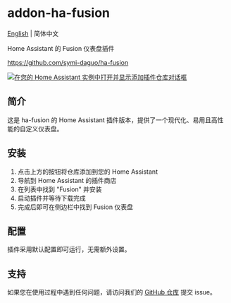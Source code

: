 # addon-ha-fusion

[English](README_EN.md) | 简体中文

Home Assistant 的 Fusion 仪表盘插件

<https://github.com/symi-daguo/ha-fusion>

[![在您的 Home Assistant 实例中打开并显示添加插件仓库对话框](https://my.home-assistant.io/badges/supervisor_add_addon_repository.svg)](https://my.home-assistant.io/redirect/supervisor_add_addon_repository/?repository_url=https%3A%2F%2Fgithub.com%2Fsymi-daguo%2Faddon-ha-fusion)

## 简介

这是 ha-fusion 的 Home Assistant 插件版本，提供了一个现代化、易用且高性能的自定义仪表盘。

## 安装

1. 点击上方的按钮将仓库添加到您的 Home Assistant
2. 导航到 Home Assistant 的插件商店
3. 在列表中找到 "Fusion" 并安装
4. 启动插件并等待下载完成
5. 完成后即可在侧边栏中找到 Fusion 仪表盘

## 配置

插件采用默认配置即可运行，无需额外设置。

## 支持

如果您在使用过程中遇到任何问题，请访问我们的 [GitHub 仓库](https://github.com/symi-daguo/ha-fusion) 提交 issue。
